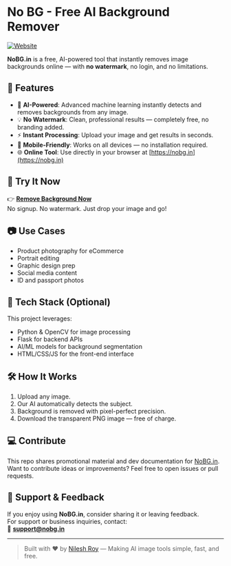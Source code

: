 # No BG - Free AI Background Remover

[![Website](https://img.shields.io/badge/Visit-nobg.in-blue?style=for-the-badge&logo=google-chrome)](https://nobg.in)

**NoBG.in** is a free, AI-powered tool that instantly removes image backgrounds online — with **no watermark**, no login, and no limitations.

## 🚀 Features

- 🧠 **AI-Powered**: Advanced machine learning instantly detects and removes backgrounds from any image.
- 💡 **No Watermark**: Clean, professional results — completely free, no branding added.
- ⚡ **Instant Processing**: Upload your image and get results in seconds.
- 📱 **Mobile-Friendly**: Works on all devices — no installation required.
- 🌐 **Online Tool**: Use directly in your browser at [https://nobg.in](https://nobg.in)

## 🔗 Try It Now

👉 **[Remove Background Now](https://nobg.in)**  
No signup. No watermark. Just drop your image and go!

## 📷 Use Cases

- Product photography for eCommerce
- Portrait editing
- Graphic design prep
- Social media content
- ID and passport photos

## 🧰 Tech Stack (Optional)

This project leverages:
- Python & OpenCV for image processing
- Flask for backend APIs
- AI/ML models for background segmentation
- HTML/CSS/JS for the front-end interface

## 🛠️ How It Works

1. Upload any image.
2. Our AI automatically detects the subject.
3. Background is removed with pixel-perfect precision.
4. Download the transparent PNG image — free of charge.

## 💻 Contribute

This repo shares promotional material and dev documentation for [NoBG.in](https://nobg.in).  
Want to contribute ideas or improvements? Feel free to open issues or pull requests.

## 🙌 Support & Feedback

If you enjoy using **NoBG.in**, consider sharing it or leaving feedback.  
For support or business inquiries, contact:  
📧 **support@nobg.in**

---

> Built with ❤️ by [Nilesh Roy](https://nobg.in) — Making AI image tools simple, fast, and free.

